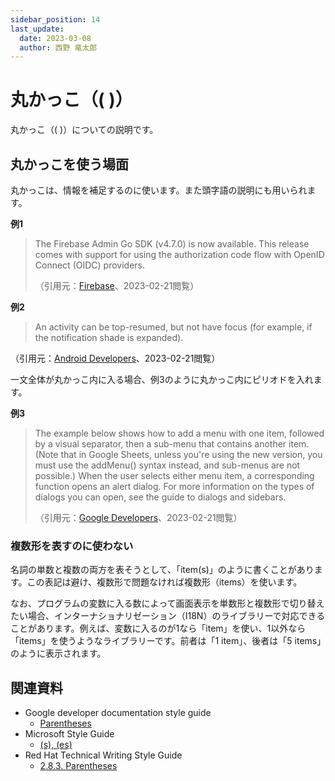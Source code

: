 ```yaml
---
sidebar_position: 14
last_update:
  date: 2023-03-08
  author: 西野 竜太郎
---
```


# 丸かっこ（( )）

丸かっこ（( )）についての説明です。

## 丸かっこを使う場面

丸かっこは、情報を補足するのに使います。また頭字語の説明にも用いられます。

**例1**

> The Firebase Admin Go SDK (v4.7.0) is now available. This release comes with support for using the authorization code flow with OpenID Connect (OIDC) providers. 
> 
> （引用元：[Firebase](https://firebase.google.com/support/releases)、2023-02-21閲覧）

**例2**

> An activity can be top-resumed, but not have focus (for example, if the notification shade is expanded).
> 
（引用元：[Android Developers](https://developer.android.com/about/versions/10/behavior-changes-10)、2023-02-21閲覧）

一文全体が丸かっこ内に入る場合、例3のように丸かっこ内にピリオドを入れます。

**例3**

> The example below shows how to add a menu with one item, followed by a visual separator, then a sub-menu that contains another item. (Note that in Google Sheets, unless you're using the new version, you must use the addMenu() syntax instead, and sub-menus are not possible.) When the user selects either menu item, a corresponding function opens an alert dialog. For more information on the types of dialogs you can open, see the guide to dialogs and sidebars.
>
> （引用元：[Google Developers](https://developers.google.com/apps-script/guides/menus)、2023-02-21閲覧）

### 複数形を表すのに使わない

名詞の単数と複数の両方を表そうとして、「item(s)」のように書くことがあります。この表記は避け、複数形で問題なければ複数形（items）を使います。

なお、プログラムの変数に入る数によって画面表示を単数形と複数形で切り替えたい場合、インターナショナリゼーション（I18N）のライブラリーで対応できることがあります。例えば、変数に入るのが1なら「item」を使い、1以外なら「items」を使うようなライブラリーです。前者は「1 item」、後者は「5 items」のように表示されます。

## 関連資料

- Google developer documentation style guide
    - [Parentheses](https://developers.google.com/style/parentheses)
- Microsoft Style Guide
    - [(s), (es)](https://learn.microsoft.com/en-us/style-guide/a-z-word-list-term-collections/s/s-es)
- Red Hat Technical Writing Style Guide
    - [2.8.3. Parentheses](https://stylepedia.net/style/6.0/#parentheses)